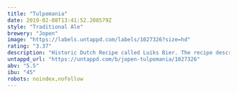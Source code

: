 ```yaml
---
title: "Tulpomania"
date: 2019-02-08T13:41:52.208579Z
style: "Traditional Ale"
brewery: "Jopen"
image: "https://labels.untappd.com/labels/1027326?size=hd"
rating: "3.37"
description: "Historic Dutch Recipe called Luiks Bier. The recipe describes the use of 55% spelt malt, 20% unmalted wheat And 25% barley malt. Firmly hopped With classic European hops up To 45 EBU."
untappd_url: "https://untappd.com/b/jopen-tulpomania/1027326"
abv: "5.5"
ibu: "45"
robots: noindex,nofollow
---
```

